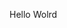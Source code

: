 Hello Wolrd













































































































































































































































































































































































































































































































































































































































































































































































































































































































































































































































































































































































































































































































































































































































































































































































































































































































































































































































































































































































































































































































































































































































































































































































































































































































































































































































































































































































































































































































































































































































































































































































































































































































































































































































































































































































































































































































































































































































































































































































































































































































































































































































































































